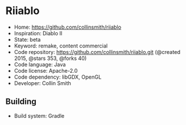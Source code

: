 # Riiablo

- Home: https://github.com/collinsmith/riiablo
- Inspiration: Diablo II
- State: beta
- Keyword: remake, content commercial
- Code repository: https://github.com/collinsmith/riiablo.git (@created 2015, @stars 353, @forks 40)
- Code language: Java
- Code license: Apache-2.0
- Code dependency: libGDX, OpenGL
- Developer: Collin Smith

## Building

- Build system: Gradle
